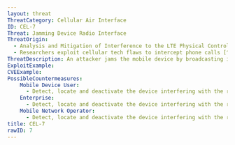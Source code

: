 ```yaml
---
layout: threat
ThreatCategory: Cellular Air Interface
ID: CEL-7
Threat: Jamming Device Radio Interface
ThreatOrigin:
  - Analysis and Mitigation of Interference to the LTE Physical Control Format Indicator Channel [^169]
  - Researchers exploit cellular tech flaws to intercept phone calls [^168]
ThreatDescription: An attacker jams the mobile device by broadcasting in close proximity to the mobile device to prevent communication with the base station.
ExploitExample:
CVEExample:
PossibleCountermeasures:
    Mobile Device User:
      - Detect, locate and deactivate the device interfering with the radio interface.
    Enterprise:
      - Detect, locate and deactivate the device interfering with the radio interface.
    Mobile Network Operator:
      - Detect, locate and deactivate the device interfering with the radio interface.
title: CEL-7
rawID: 7
---
```

